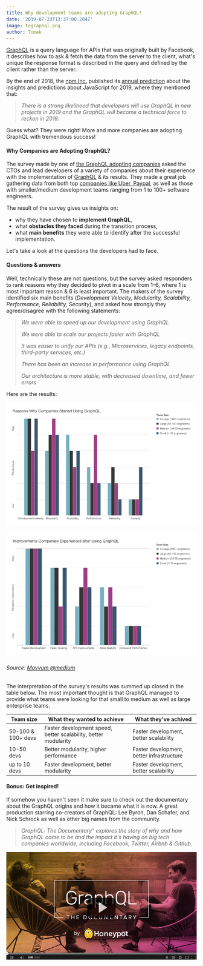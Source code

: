 ```yaml
---
title: Why development teams are adopting GraphQL?
date: '2019-07-23T13:37:00.284Z'
image: tographql.png
author: Tomek
---
```


[GraphQL](https://graphqleditor.com/) is a query language for APIs that was originally built by Facebook, it describes how to ask & fetch the data from the server to the client, what's unique the response format is described in the query and defined by the client rather than the server. 

By the end of 2018, the [npm Inc.](https://www.npmjs.com/) published its [annual prediction](https://blog.graphqleditor.com/javascript-predictions-for-2019-by-npm/) about the insights and predictions about JavaScript for 2019, where they mentioned that:

> *There is a strong likelihood that developers will use GraphQL in new projects in 2019 and the GraphQL will become a technical force to reckon in 2019.*

Guess what? They were right! More and more companies are adopting GraphQL with tremendous success!

#### Why Companies are Adopting GraphQL?


The survey made by one of [the GraphQL adopting companies](https://medium.com/novvum/introducing-the-graphql-survey-series-insight-from-successful-graphql-adopters-3a83ff0a7e39) asked the CTOs and lead developers of a variety of companies about their experience with the implementation of [GraphQL](https://graphqleditor.com/) & its results. They made a great job gathering data from both top [companies like Uber, Paypal](https://graphql.org/users/), as well as those with smaller/medium development teams ranging from 1 to 100+ software engineers. 

The result of the survey gives us insights on:

- why they have chosen to **implement GraphQL**,
- what **obstacles they faced** during the transition process,
- what **main benefits** they were able to identify after the successful implementation.

Let's take a look at the questions the developers had to face.


#### Questions & answers

Well, technically these are not questions, but the survey asked responders to rank reasons why they decided to pivot in a scale from 1–6, where 1 is most important reason & 6 is least important. The makers of the survey identified six main benefits (*Development Velocity, Modularity, Scalability, Performance, Reliability, Security*), and asked how strongly they agree/disagree with the following statements:

> *We were able to speed up our development using GraphQL*
>
> *We were able to scale our projects faster with GraphQL*
>
> *It was easier to unify our APIs (e.g., Microservices, legacy endpoints, third-party services, etc.)*
>
> *There has been an increase in performance using GraphQL*
>
> *Our architecture is more stable, with decreased downtime, and fewer errors*

Here are the results:

![Chart presenting why companies adopted GraphQL](why.png)

![Chart presenting benefits of implementing GraphQL](benefits.png)

###### Source: [Movvum @medium](https://medium.com/novvum/why-companies-of-various-sizes-chose-graphql-and-what-they-experienced-7a9d47d06bee)

The interpretation of the survey's results was summed up closed in the table below. The most important thought is that GraphQL managed to provide what teams were looking for that small to medium as well as large enterprise teams. 

|Team size| What they wanted to achieve|What they've achived|
|---|---|---|
|50-100 & 100+ devs|Faster development speed, better scalability, better modularity|Faster development, better scalability|
|10-50 devs|Better modularity, higher performance|Faster development, better infrastructure|
|up to 10 devs|Faster development, better modularity|Faster development, better scalability|



#### Bonus: Get inspired!

If somehow you haven't seen it make sure to check out the documentary about the GraphQL origins and how it became what it is now. A great production starring co-creators of GraphQL: Lee Byron, Dan Schafer, and Nick Schrock as well as other big names from the community.

> *GraphQL: The Documentary" explores the story of why and how GraphQL came to be and the impact it's having on big tech companies worldwide, including Facebook, Twitter, Airbnb & Github.*

[![GraphQL: The Documentary Trailer](graphql.png)](https://www.youtube.com/watch?v=783ccP__No8)